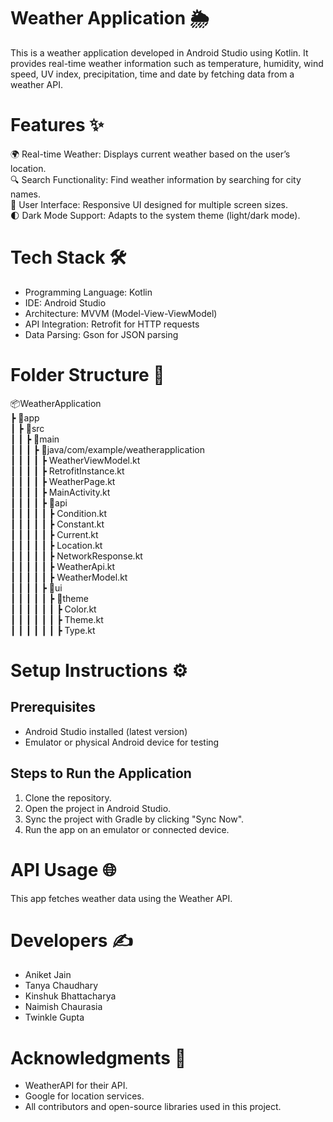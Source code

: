 <h1>Weather Application 🌦️</h1>
This is a weather application developed in Android Studio using Kotlin. It provides real-time weather information such as temperature, humidity, wind speed, UV index, precipitation, time and date by fetching data from a weather API.
<h1>Features ✨</h1>
🌍 Real-time Weather: Displays current weather based on the user’s location.
<br>
🔍 Search Functionality: Find weather information by searching for city names.
<br>
📱 User Interface: Responsive UI designed for multiple screen sizes.
<br>
🌓 Dark Mode Support: Adapts to the system theme (light/dark mode).
<h1>Tech Stack 🛠️</h1>
<ul>
<li>Programming Language: Kotlin</li>
<li>IDE: Android Studio</li>
<li>Architecture: MVVM (Model-View-ViewModel)</li>
<li>API Integration: Retrofit for HTTP requests</li>
<li>Data Parsing: Gson for JSON parsing</li>
</ul>
<h1>Folder Structure 📁</h1>
📦WeatherApplication<br>
 ┣ 📂app<br>
 ┃ ┣ 📂src<br>
 ┃ ┃ ┣ 📂main<br>
 ┃ ┃ ┃ ┣ 📂java/com/example/weatherapplication<br>
 ┃ ┃ ┃ ┃ ┣ WeatherViewModel.kt<br>
 ┃ ┃ ┃ ┃ ┣ RetrofitInstance.kt<br>
 ┃ ┃ ┃ ┃ ┣ WeatherPage.kt<br>
 ┃ ┃ ┃ ┃ ┣ MainActivity.kt<br>
 ┃ ┃ ┃ ┃ ┣ 📂api<br>
 ┃ ┃ ┃ ┃ ┃ ┣ Condition.kt<br>
 ┃ ┃ ┃ ┃ ┃ ┣ Constant.kt<br>
 ┃ ┃ ┃ ┃ ┃ ┣ Current.kt<br>
 ┃ ┃ ┃ ┃ ┃ ┣ Location.kt<br>
 ┃ ┃ ┃ ┃ ┃ ┣ NetworkResponse.kt<br>
 ┃ ┃ ┃ ┃ ┃ ┣ WeatherApi.kt<br>
 ┃ ┃ ┃ ┃ ┃ ┣ WeatherModel.kt<br>
 ┃ ┃ ┃ ┃ ┣ 📂ui<br>
 ┃ ┃ ┃ ┃ ┃ ┣ 📂theme<br>
 ┃ ┃ ┃ ┃ ┃ ┃ ┣ Color.kt<br>
 ┃ ┃ ┃ ┃ ┃ ┃ ┣ Theme.kt<br>
 ┃ ┃ ┃ ┃ ┃ ┃ ┣ Type.kt<br>
<h1>Setup Instructions ⚙️</h1>
<h2>Prerequisites</h2>
<ul>
<li>Android Studio installed (latest version)</li>
<li>Emulator or physical Android device for testing</li></ul>
<h2>Steps to Run the Application</h2>
<ol>
<li>Clone the repository.</li>
<li>Open the project in Android Studio.</li>
<li>Sync the project with Gradle by clicking "Sync Now".</li>
<li>Run the app on an emulator or connected device.</li>
</ol>
<h1>API Usage 🌐</h1>
This app fetches weather data using the Weather API.
<h1>Developers ✍️</h1>
<ul>
<li>Aniket Jain</li>
<li>Tanya Chaudhary</li>
<li>Kinshuk Bhattacharya</li>
<li>Naimish Chaurasia</li>
<li>Twinkle Gupta</li>
</ul>
<h1>Acknowledgments 🙏</h1>
<ul>
<li>WeatherAPI for their API.</li>
<li>Google for location services.</li>
<li>All contributors and open-source libraries used in this project.</li>
</ul>

